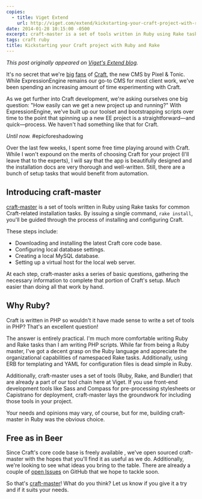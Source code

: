 ```yaml
---
copies:
  - title: Viget Extend
    url: http://viget.com/extend/kickstarting-your-craft-project-with-ruby-and-rake
date: 2014-01-28 10:15:00 -0500
excerpt: craft-master is a set of tools written in Ruby using Rake tasks for common Craft-related installation tasks.
tags: craft ruby
title: Kickstarting your Craft project with Ruby and Rake
---
```


_This post originally appeared on [Viget's Extend blog](http://viget.com/extend/kickstarting-your-craft-project-with-ruby-and-rake)._

It's no secret that we're [big](http://viget.com/extend/getting-crafty) [fans](http://viget.com/extend/reroute-plugin-for-craft) of [Craft](http://buildwithcraft.com/), the new CMS by Pixel & Tonic. While ExpressionEngine remains our go-to CMS for most client work, we've been spending an increasing amount of time experimenting with Craft.

As we get further into Craft development, we're asking ourselves one big question: "How easily can we get a new project up and running?" With ExpressionEngine, we've built up our toolset and bootstrapping scripts over time to the point that spinning up a new EE project is a straightforward—and quick—process. We haven't had something like that for Craft.

_Until now._ #epicforeshadowing

Over the last few weeks, I spent some free time playing around with Craft. While I won't expound on the merits of choosing Craft for your project (I'll leave that to the experts), I will say that the app is beautifully designed and the installation docs are very thorough and well-written. Still, there are a bunch of setup tasks that would benefit from automation.


## Introducing craft-master

[craft-master](https://github.com/vigetlabs/craft-master) is a set of tools written in Ruby using Rake tasks for common Craft-related installation tasks. By issuing a single command, `rake install`, you'll be guided through the process of installing and configuring Craft.

These steps include:

* Downloading and installing the latest Craft core code base.
* Configuring local database settings.
* Creating a local MySQL database.
* Setting up a virtual host for the local web server.

At each step, craft-master asks a series of basic questions, gathering the necessary information to complete that portion of Craft's setup. _Much_ easier than doing all that work by hand.


## Why Ruby?

Craft is written in PHP so wouldn't it have made sense to write a set of tools in PHP? That's an excellent question!

The answer is entirely practical. I'm much more comfortable writing Ruby and Rake tasks than I am writing PHP scripts. While far from being a Ruby master, I've got a decent grasp on the Ruby language and appreciate the organizational capabilities of namespaced Rake tasks. Additionally, using ERB for templating and YAML for configuration files is dead simple in Ruby.

Additionally, craft-master uses a set of tools (Ruby, Rake, and Bundler) that are already a part of our tool chain here at Viget. If you use front-end development tools like Sass and Compass for pre-processing stylesheets or Capistrano for deployment, craft-master lays the groundwork for including those tools in your project.

Your needs and opinions may vary, of course, but for me, building craft-master in Ruby was the obvious choice.


## Free as in Beer

Since Craft's core code base is freely available , we've open sourced craft-master with the hopes that you'll find it as useful as we do. Additionally, we're looking to see what ideas you bring to the table. There are already a couple of [open Issues](https://github.com/vigetlabs/craft-master/issues?state=open) on GitHub that we hope to tackle soon.

So that's [craft-master](https://github.com/vigetlabs/craft-master)! What do you think? Let us know if you give it a try and if it suits your needs.